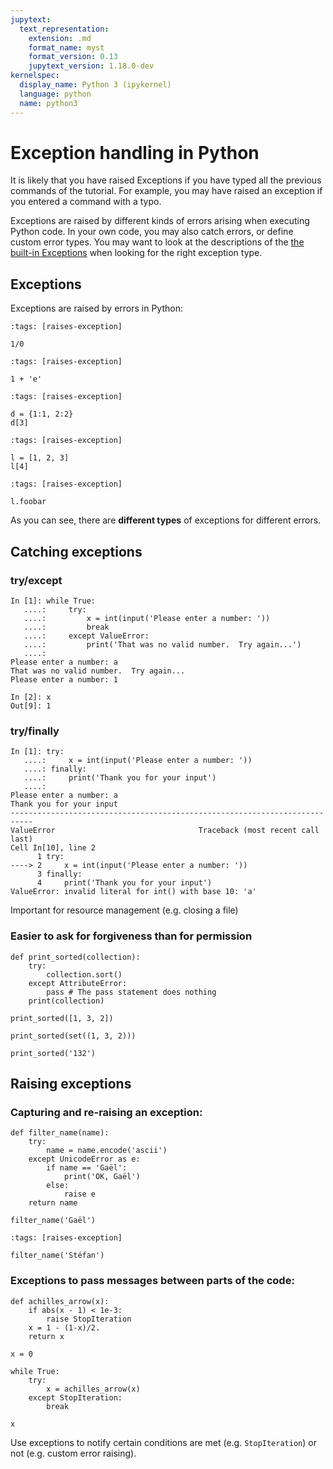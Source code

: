 ```yaml
---
jupytext:
  text_representation:
    extension: .md
    format_name: myst
    format_version: 0.13
    jupytext_version: 1.18.0-dev
kernelspec:
  display_name: Python 3 (ipykernel)
  language: python
  name: python3
---
```


# Exception handling in Python

It is likely that you have raised Exceptions if you have
typed all the previous commands of the tutorial. For example, you may
have raised an exception if you entered a command with a typo.

Exceptions are raised by different kinds of errors arising when executing
Python code. In your own code, you may also catch errors, or define custom
error types. You may want to look at the descriptions of the [the built-in
Exceptions](https://docs.python.org/3/library/exceptions.html) when looking
for the right exception type.

## Exceptions

Exceptions are raised by errors in Python:

```{code-cell}
:tags: [raises-exception]

1/0
```

```{code-cell}
:tags: [raises-exception]

1 + 'e'
```

```{code-cell}
:tags: [raises-exception]

d = {1:1, 2:2}
d[3]
```

```{code-cell}
:tags: [raises-exception]

l = [1, 2, 3]
l[4]
```

```{code-cell}
:tags: [raises-exception]

l.foobar
```

As you can see, there are **different types** of exceptions for different errors.

## Catching exceptions

### try/except

```ipython
In [1]: while True:
   ....:     try:
   ....:         x = int(input('Please enter a number: '))
   ....:         break
   ....:     except ValueError:
   ....:         print('That was no valid number.  Try again...')
   ....:
Please enter a number: a
That was no valid number.  Try again...
Please enter a number: 1

In [2]: x
Out[9]: 1
```

### try/finally

```ipython
In [1]: try:
   ....:     x = int(input('Please enter a number: '))
   ....: finally:
   ....:     print('Thank you for your input')
   ....:
Please enter a number: a
Thank you for your input
---------------------------------------------------------------------------
ValueError                                Traceback (most recent call last)
Cell In[10], line 2
      1 try:
----> 2     x = int(input('Please enter a number: '))
      3 finally:
      4     print('Thank you for your input')
ValueError: invalid literal for int() with base 10: 'a'
```

Important for resource management (e.g. closing a file)

### Easier to ask for forgiveness than for permission

```{code-cell}
def print_sorted(collection):
    try:
        collection.sort()
    except AttributeError:
        pass # The pass statement does nothing
    print(collection)
```

```{code-cell}
print_sorted([1, 3, 2])
```

```{code-cell}
print_sorted(set((1, 3, 2)))
```

```{code-cell}
print_sorted('132')
```

## Raising exceptions

### Capturing and re-raising an exception:

```{code-cell}
def filter_name(name):
    try:
        name = name.encode('ascii')
    except UnicodeError as e:
        if name == 'Gaël':
            print('OK, Gaël')
        else:
            raise e
    return name

filter_name('Gaël')
```

```{code-cell}
:tags: [raises-exception]

filter_name('Stéfan')
```

### Exceptions to pass messages between parts of the code:

```{code-cell}
def achilles_arrow(x):
    if abs(x - 1) < 1e-3:
        raise StopIteration
    x = 1 - (1-x)/2.
    return x

x = 0

while True:
    try:
        x = achilles_arrow(x)
    except StopIteration:
        break

x
```

Use exceptions to notify certain conditions are met (e.g. `StopIteration`) or
not (e.g. custom error raising).
